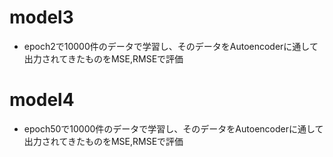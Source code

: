 # model3 
- epoch2で10000件のデータで学習し、そのデータをAutoencoderに通して出力されてきたものをMSE,RMSEで評価
# model4
- epoch50で10000件のデータで学習し、そのデータをAutoencoderに通して出力されてきたものをMSE,RMSEで評価
